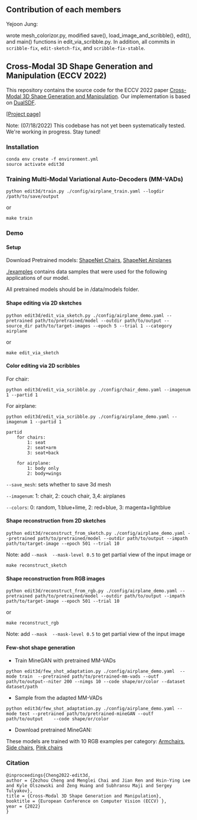 ## Contribution of each members

Yejoon Jung: 

wrote mesh_colorizor.py, modified save(), load_image_and_scribble(), edit(), and main() functions in edit_via_scribble.py. In addition,  all commits in `scribble-fix`, `edit-sketch-fix`, and `scribble-fix-stable`. 



## Cross-Modal 3D Shape Generation and Manipulation (ECCV 2022)

This repository contains the source code for the ECCV 2022 paper <u>Cross-Modal 3D Shape Generation and Manipulation</u>. Our implementation is based on [DualSDF](https://www.cs.cornell.edu/~hadarelor/dualsdf/). 

[[Project page]](https://people.cs.umass.edu/~zezhoucheng/edit3d)  

Note: (07/18/2022) This codebase has not yet been systematically tested. We're working in progress. Stay tuned!

### Installation

```
conda env create -f environment.yml
source activate edit3d
```

### Training Multi-Modal Variational Auto-Decoders (MM-VADs)
```
python edit3d/train.py ./config/airplane_train.yaml --logdir /path/to/save/output
```
or 
```
make train
```

### Demo 

#### Setup

Download Pretrained models: [ShapeNet Chairs](https://www.dropbox.com/s/teez91j76d1pssf/chairs_epoch_2799_iters_280000.pth?dl=0), [ShapeNet Airplanes](https://www.dropbox.com/s/trj8777psawq7dt/airplanes_epoch_2799_iters_156800.pth?dl=0)

[./examples](./examples) contains data samples that were used for the following applications of our model. 

All pretrained models should be in /data/models folder.

#### Shape editing via 2D sketches

```
python edit3d/edit_via_sketch.py ./config/airplane_demo.yaml --pretrained path/to/pretrained/model --outdir path/to/output --source_dir path/to/target-images --epoch 5 --trial 1 --category airplane 
```
or 
```
make edit_via_sketch
```
#### Color editing via 2D scribbles 

For chair: 
```
python edit3d/edit_via_scribble.py ./config/chair_demo.yaml --imagenum 1 --partid 1

```

For airplane: 
```
python edit3d/edit_via_scribble.py ./config/airplane_demo.yaml --imagenum 1 --partid 1

```
```
partid
    for chairs:
        1: seat
        2: seat+arm
        3: seat+back

    for airplane:
        1: body only
        2: body+wings

```
`--save_mesh`: sets whether to save 3d mesh

`--imagenum`: 1: chair, 2: couch chair, 3,4: airplanes

`--colors`: 0: random, 1:blue+lime, 2: red+blue, 3: magenta+lightblue 

#### Shape reconstruction from 2D sketches 

```
python edit3d/reconstruct_from_sketch.py ./config/airplane_demo.yaml --pretrained path/to/pretrained/model --outdir path/to/output --impath path/to/target-image --epoch 501 --trial 10
```
Note: add `--mask  --mask-level 0.5` to get partial view of the input image
or 
```
make reconstruct_sketch
```
#### Shape reconstruction from RGB images

```
python edit3d/reconstruct_from_rgb.py ./config/airplane_demo.yaml --pretrained path/to/pretrained/model --outdir path/to/output --impath path/to/target-image --epoch 501 --trial 10
```
or
```
make reconstruct_rgb
```
Note: add `--mask  --mask-level 0.5` to get partial view of the input image

#### Few-shot shape generation

* Train MineGAN with pretrained MM-VADs
```
python edit3d/few_shot_adaptation.py ./config/airplane_demo.yaml  --mode train  --pretrained path/to/pretrained-mm-vads --outf path/to/output--niter 200 --nimgs 10 --code shape/or/color --dataset dataset/path
```

* Sample from the adapted MM-VADs
```
python edit3d/few_shot_adaptation.py ./config/airplane_demo.yaml --mode test --pretrained path/to/pretrained-mineGAN --outf path/to/output    --code shape/or/color 
```

* Download pretrained MineGAN: 

These models are trained with 10 RGB examples per category: 
[Armchairs](https://www.dropbox.com/s/l2qvhtmma8hr2v9/armchair_10shot_netM_epoch_99.pth?dl=0), [Side chairs](https://www.dropbox.com/s/5rkb6m8ose874wp/sidechair_10shot_netM_epoch_199.pth?dl=0), [Pink chairs](https://www.dropbox.com/s/mrg2lj47n7ilvjc/red_10shot_netM_epoch_99.pth?dl=0)


### Citation

```
@inproceedings{Cheng2022-edit3d,
author = {Zezhou Cheng and Menglei Chai and Jian Ren and Hsin-Ying Lee and Kyle Olszewski and Zeng Huang and Subhransu Maji and Sergey Tulyakov},
title = {Cross-Modal 3D Shape Generation and Manipulation},
booktitle = {European Conference on Computer Vision (ECCV) },
year = {2022}
}
```
